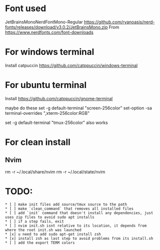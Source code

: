 # Font used
JetBrainsMonoNerdFontMono-Regular 
https://github.com/ryanoasis/nerd-fonts/releases/download/v3.0.2/JetBrainsMono.zip
From https://www.nerdfonts.com/font-downloads

# For windows terminal
Install catpuccin https://github.com/catppuccin/windows-terminal

# For ubuntu terminal
Install https://github.com/catppuccin/gnome-terminal

maybe do these
set -g default-terminal "screen-256color" set-option -sa terminal-overrides ",xterm-256color:RGB"

set -g default-terminal "tmux-256color" also works


# For clean install
## Nvim
rm -r ~/.local/share/nvim
rm -r ~/.local/state/nvim


# TODO:
    * [ ] make init files add source/tmux source to the path
    * [ ] make `clean_command` that removes all installed files
    * [ ] add `init` command that doesn't install any dependencies, just uses zip files to avoid sudo apt installs
    * [ ] if a step fails, exit
    * [ ] nvim init.sh isnt relative to its location, it depends from where the root init.sh was launched
    * [x] u need to add sudo apt-get install zsh
    * [x] install zsh as last step to avoid problems from its install.sh
    * [ ] add the export TERM colors
